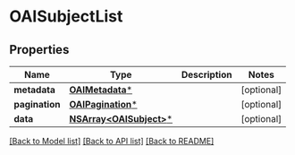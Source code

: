# OAISubjectList

## Properties
Name | Type | Description | Notes
------------ | ------------- | ------------- | -------------
**metadata** | [**OAIMetadata***](OAIMetadata.md) |  | [optional] 
**pagination** | [**OAIPagination***](OAIPagination.md) |  | [optional] 
**data** | [**NSArray&lt;OAISubject&gt;***](OAISubject.md) |  | [optional] 

[[Back to Model list]](../README.md#documentation-for-models) [[Back to API list]](../README.md#documentation-for-api-endpoints) [[Back to README]](../README.md)


